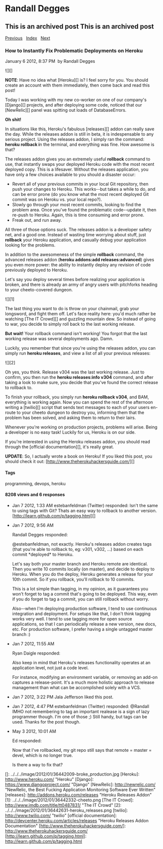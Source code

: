 # Randall Degges

## This is an archived post This is an archived post

[Previous][]   [Index][]   [Next][]

### How to Instantly Fix Problematic Deployments on Heroku

January 6 2012, 8:37 PM  by Randall Degges

![][]

**NOTE**: Have no idea what [Heroku][] is? I feel sorry for you. You should
create an account with them immediately, then come back and read this post!

Today I was working with my new co-worker on one of our company's [Django][]
projects, and after deploying some code, noticed that our [NewRelic][] panel was
spitting out loads of DatabaseErrors.

**Oh shit!**

In situations like this, Heroku's fabulous [releases][] addon can really save
the day. While the releases addon is still in beta, it is indespensable to any
serious project. Using the releases addon, I simply ran the command: **heroku
rollback i**n the terminal, and everything was fine. How awesome is that?

The releases addon gives you an extremely useful **rollback** command to use,
that instantly swaps your deployed Heroku code with the most recent deployed
copy. This is a lifesaver. Without the releases application, you have only a few
choices available to you should a disaster occur:

-   Revert all of your previous commits in your local Git repository, then push
    your changes to Heroku. This works--but takes a while to do, and can be
    error prone (do you know what the most recent deployed Git commit was on
    Heroku vs. your local repo?).
-   Slowly go through your most recent commits, looking to find the problem
    area. Once you've found the problematic code--update it, then re-push to
    Heroku. Again, this is time consuming and error prone.
-   Freak out, and run away.

All three of those options suck. The releases addon is a developer safety net,
and a good one. Instead of wasting time worrying about stuff, just **rollback**
your Heroku application, and casually debug your application looking for the
problems.

In addition to the awesomeness of the simple **rollback** command, the advanced
releases addon (**heroku addons:add releases:advanced**) gives you even more
power: the ability to instantly deploy any revision of code previously deployed
to Heroku.

Let's say you deploy several times before realizing your application is broken,
and there is already an army of angry users with pitchforks heading to your
cheeto-covered dungeon.

![][1]

The last thing you want to do is throw on your chainmail, grab your longsword,
and fight them off. Let's face reality here: you'd much rather be watching [The
IT Crowd][] and guzzling mountain dew. So instead of going to war, you decide to
simply roll back to the last working release.

**But wait!** Your rollback command isn't working! You forgot that the last
working release was several deployments ago. Damn.

Luckily, you remember that since you're using the releases addon, you can simply
run **heroku releases**, and view a list of all your previous releases:

![][2]

Oh yes, you think. Release v304 was the last working release. Just to confirm,
you then run the **heroku releases:info v304** command, and after taking a look
to make sure, you decide that you've found the correct release to rollback to.

To finish your rollback, you simply run **heroku rollback v304**, and BAM,
everything is working again. Now you can spend the rest of the afternoon writing
a [twilio][] script that sends text messages to each of your users en-route to
your cheeto dungeon to destroy you, informing them that the problem has been
solved, and asking them to return to their lairs.

Whenever you're working on production projects, problems will arise. Being a
developer is no easy task! Luckily for us, Heroku is on our side.

If you're interested in using the Heroku releases addon, you should read through
the [official documentation][], it's really great.

**UPDATE**: So, I actually wrote a book on Heroku! If you liked this post, you
should check it out: [http://www.theherokuhackersguide.com/][]

#### Tags

programming, devops, heroku

#### 8208 views and 6 responses

-   Jan 7 2012, 1:33 AM
    estebanfeldman (Twitter) responded:
    Isn't the same to using tags with Git? Thats an easy way to rollback to
    another version. [http://learn.github.com/p/tagging.html][]
-   Jan 7 2012, 9:56 AM

    Randall Degges responded:

    @estebanfeldman, not exactly. Heroku's releases addon creates tags (that
    you're able to rollback to, eg: v301, v302, ...) based on each commit
    \*deployed\* to Heroku.

    Let's say both your master branch and Heroku remote are identical. Then you
    write 10 commits locally (on master), and decide to deploy to Heroku. When
    you do the deploy, Heroku generates a release for your 10th commit. So if
    you rollback, you'll rollback to 10 commits.

    This is a lot simple than tagging, in my opinion, as it guarantees you won't
    forget to tag a commit that's going to be deployed. This way, even if you do
    forget to tag a commit, you can still rollback without worry.

    Also--when I'm deploying production software, I tend to use continuous
    integration and deployment. For setups like that, I don't think tagging
    works very well. I tend to use tagging more for open source applications, so
    that I can periodically release a new version, new docs, etc. For production
    software, I prefer having a single untagged master branch :)

-   Jan 7 2012, 11:55 AM

    Ryan Daigle responded:

    Also keep in mind that Heroku's releases functionality operates at an
    application level, not just a code level.

    For instance, modifying an environment variable, or removing an add-on
    captures a release-point. It's a much more holistic approach to release
    management than what can be accomplished solely with a VCS.

-   Jan 7 2012, 3:22 PM
    Jala Jefferson liked this post.
-   Jan 7 2012, 4:47 PM
    estebanfeldman (Twitter) responded:
    @Randall IMHO not remembering to tag an important realease is a sign of lazy
    programmer though. I'm one of those ;) Still handy, but tags can be used.
    Thanks for the post though.
-   May 3 2012, 10:01 AM

    Ed responded:

    Now that I've rollbacked, my git repo still says that remote = master =
    devel, which is no longer true.

    Is there a way to fix that?

  [Previous]: ../../../posts/2012/01/going-to-war.html
  [Index]: ../../../index-3.html
  [Next]: ../../../posts/2012/01/new-habit-100-carbs.html
  []: ../../../image/2012/01/36442009-broke_production.jpg
  [Heroku]: http://www.heroku.com/ "Heroku"
  [Django]: https://www.djangoproject.com/ "Django"
  [NewRelic]: http://newrelic.com/
    "NewRelic, the Best Fucking Application Monitoring Software Ever Written"
  [releases]: http://addons.heroku.com/releases "Heroku Releases Addon"
  [1]: ../../../image/2012/01/36442332-cheeto.png
  [The IT Crowd]: http://www.imdb.com/title/tt0487831/ "The IT Crowd"
  [2]: ../../../image/2012/01/36442631-heroku_releases.png
  [twilio]: http://www.twilio.com/ "twilio"
  [official documentation]: http://devcenter.heroku.com/articles/releases
    "Heroku Releases Addon Documentation"
  [http://www.theherokuhackersguide.com/]: http://www.theherokuhackersguide.com/
  [http://learn.github.com/p/tagging.html]: http://learn.github.com/p/tagging.html
